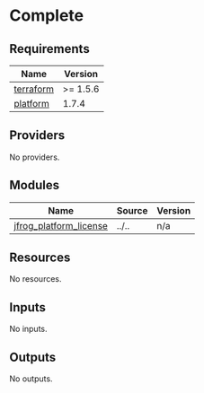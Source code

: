 # Complete

<!-- BEGIN_TF_DOCS -->
## Requirements

| Name | Version |
|------|---------|
| <a name="requirement_terraform"></a> [terraform](#requirement\_terraform) | >= 1.5.6 |
| <a name="requirement_platform"></a> [platform](#requirement\_platform) | 1.7.4 |

## Providers

No providers.

## Modules

| Name | Source | Version |
|------|--------|---------|
| <a name="module_jfrog_platform_license"></a> [jfrog\_platform\_license](#module\_jfrog\_platform\_license) | ../.. | n/a |

## Resources

No resources.

## Inputs

No inputs.

## Outputs

No outputs.
<!-- END_TF_DOCS -->